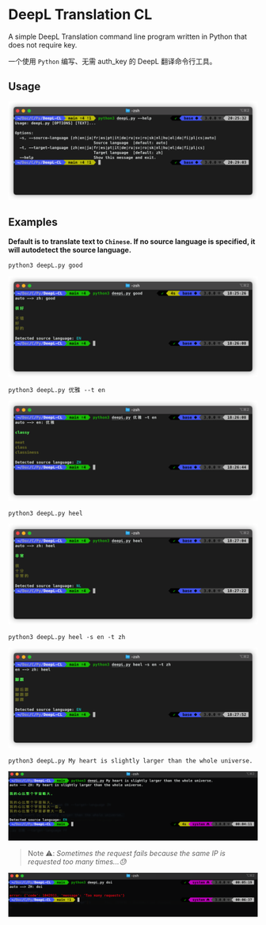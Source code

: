 # DeepL Translation CL

A simple DeepL Translation command line program written in Python that does not require key.

一个使用 `Python` 编写、无需 auth_key 的 DeepL 翻译命令行工具。

## Usage

![image-20221018202931345](https://raw.githubusercontent.com/tisfeng/ImageBed/main/uPic/image-20221018202931345-1666096171.png)

## Examples

**Default is to translate text to `Chinese`. If no source language is specified, it will autodetect the source language.**

```python
python3 deepL.py good
```
![iShot_2022-10-18_18.26.15-1666089417](https://raw.githubusercontent.com/tisfeng/ImageBed/main/uPic/iShot_2022-10-18_18.26.15-1666089417.png)


```pythone
python3 deepL.py 优雅 --t en
```
![iShot_2022-10-18_18.26.48](https://raw.githubusercontent.com/tisfeng/ImageBed/main/uPic/iShot_2022-10-18_18.26.48-1666089479.png)

```pythone
python3 deepL.py heel
```
![iShot_2022-10-18_18.27.28](https://raw.githubusercontent.com/tisfeng/ImageBed/main/uPic/iShot_2022-10-18_18.27.28-1666095985.png)

```pythone
python3 deepL.py heel -s en -t zh
```
![iShot_2022-10-18_18.27.59](https://raw.githubusercontent.com/tisfeng/ImageBed/main/uPic/iShot_2022-10-18_18.27.59-1666096054.png)

```pythone
python3 deepL.py My heart is slightly larger than the whole universe.
```
![image-20220722001625538](https://raw.githubusercontent.com/tisfeng/ImageBed/main/uPic/image-20220722001625538-1658420185.png)



> Note ⚠️: *Sometimes the request fails because the same IP is requested too many times...😓*

![image-20220722001638112](https://raw.githubusercontent.com/tisfeng/ImageBed/main/uPic/image-20220722001638112-1658420198.png)